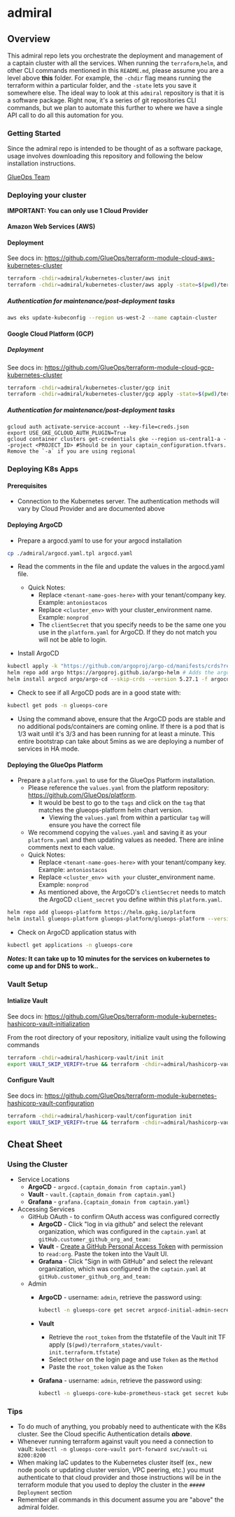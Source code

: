 # admiral

## Overview

This admiral repo lets you orchestrate the deployment and management of a captain cluster with all the services. When running the `terraform`,`helm`, and other CLI commands mentioned in this `README.md`, please assume you are a level above **this** folder. For example, the `-chdir` flag means running the terraform within a particular folder, and the `-state` lets you save it somewhere else. The ideal way to look at this `admiral` repository is that it is a software package. Right now, it's a series of git repositories CLI commands, but we plan to automate this further to where we have a single API call to do all this automation for you.

### Getting Started

Since the admiral repo is intended to be thought of as a software package, usage involves downloading this repository and following the below installation instructions.

[GlueOps Team](https://github.com/internal-GlueOps/team/wiki/Admiral-Repository-Usage-for-GlueOps-Team-Members)

### Deploying your cluster

**IMPORTANT: You can only use 1 Cloud Provider**

#### Amazon Web Services (AWS)

#### Deployment

See docs in: https://github.com/GlueOps/terraform-module-cloud-aws-kubernetes-cluster

```bash
terraform -chdir=admiral/kubernetes-cluster/aws init
terraform -chdir=admiral/kubernetes-cluster/aws apply -state=$(pwd)/terraform_states/kubernetes-cluster.terraform.tfstate -var-file=$(pwd)/captain_configuration.tfvars
```

##### Authentication for maintenance/post-deployment tasks

```bash
aws eks update-kubeconfig --region us-west-2 --name captain-cluster
```

#### Google Cloud Platform (GCP)

##### Deployment

See docs in: <https://github.com/GlueOps/terraform-module-cloud-gcp-kubernetes-cluster>

```bash
terraform -chdir=admiral/kubernetes-cluster/gcp init
terraform -chdir=admiral/kubernetes-cluster/gcp apply -state=$(pwd)/terraform_states/kubernetes-cluster.terraform.tfstate -var-file=$(pwd)/captain_configuration.tfvars
```

##### Authentication for maintenance/post-deployment tasks

```
gcloud auth activate-service-account --key-file=creds.json
export USE_GKE_GCLOUD_AUTH_PLUGIN=True
gcloud container clusters get-credentials gke --region us-central1-a --project <PROJECT_ID> #Should be in your captain_configuration.tfvars. Remove the `-a` if you are using regional
```

### Deploying K8s Apps

#### Prerequisites

- Connection to the Kubernetes server. The authentication methods will vary by Cloud Provider and are documented above

#### Deploying ArgoCD

- Prepare a argocd.yaml to use for your argocd installation
  
```bash
cp ./admiral/argocd.yaml.tpl argocd.yaml
```

- Read the comments in the file and update the values in the argocd.yaml file.
  - Quick Notes:
    - Replace `<tenant-name-goes-here>` with your tenant/company key. Example: `antoniostacos`
    - Replace `<cluster_env>` with your cluster_environment name. Example: `nonprod`
    - The `clientSecret` that you specify needs to be the same one you use in the `platform.yaml` for ArgoCD. If they do not match you will not be able to login.

- Install ArgoCD

```bash
kubectl apply -k "https://github.com/argoproj/argo-cd/manifests/crds?ref=v2.6.6" # You need to install the CRD's that match the version of the app in the helm chart.
helm repo add argo https://argoproj.github.io/argo-helm # Adds the argo helm repository to your local environment
helm install argocd argo/argo-cd --skip-crds --version 5.27.1 -f argocd.yaml --namespace=glueops-core --create-namespace #this command includes --skip-crds but the way the chart works we also have a value we need to set to false so that the CRD's do not work. This value is in the argocd.yaml
```

- Check to see if all ArgoCD pods are in a good state with: 

```bash
kubectl get pods -n glueops-core
```

- Using the command above, ensure that the ArgoCD pods are stable and no additional pods/containers are coming online. If there is a pod that is 1/3 wait until it's 3/3 and has been running for at least a minute. This entire bootstrap can take about 5mins as we are deploying a number of services in HA mode.

#### Deploying the GlueOps Platform

- Prepare a `platform.yaml` to use for the GlueOps Platform installation. 
  - Please reference the `values.yaml` from the platform repository: https://github.com/GlueOps/platform. 
    - It would be best to go to the `tags` and click on the `tag` that matches the glueops-platform helm chart version. 
      - Viewing the `values.yaml` from within a particular `tag` will ensure you have the correct file
  - We recommend copying the `values.yaml` and saving it as your `platform.yaml` and then updating values as needed. There are inline comments next to each value.
  - Quick Notes:
    - Replace `<tenant-name-goes-here>` with your tenant/company key. Example: `antoniostacos`
    - Replace `<cluster_env> with your` cluster_environment name. Example: `nonprod`
    - As mentioned above, the ArgoCD's `clientSecret` needs to match the ArgoCD `client_secret` you define within this `platform.yaml`.

```bash
helm repo add glueops-platform https://helm.gpkg.io/platform
helm install glueops-platform glueops-platform/glueops-platform --version 0.1.0 -f platform.yaml --namespace=glueops-core
```

- Check on ArgoCD application status with

```bash
kubectl get applications -n glueops-core
```

**_Notes:_ It can take up to 10 minutes for the services on kubernetes to come up and for DNS to work..**

### Vault Setup

#### Intialize Vault

See docs in: <https://github.com/GlueOps/terraform-module-kubernetes-hashicorp-vault-initialization>

From the root directory of your repository, initialize vault using the following commands

```bash
terraform -chdir=admiral/hashicorp-vault/init init
export VAULT_SKIP_VERIFY=true && terraform -chdir=admiral/hashicorp-vault/init apply -state=$(pwd)/terraform_states/vault-init.terraform.tfstate
```

#### Configure Vault

See docs in: https://github.com/GlueOps/terraform-module-kubernetes-hashicorp-vault-configuration

```bash
terraform -chdir=admiral/hashicorp-vault/configuration init
export VAULT_SKIP_VERIFY=true && terraform -chdir=admiral/hashicorp-vault/configuration apply -state=$(pwd)/terraform_states/vault-configuration.terraform.tfstate -var-file=$(pwd)/captain_configuration.tfvars
```

## Cheat Sheet

### Using the Cluster

- Service Locations
  - **ArgoCD** - `argocd.{captain_domain from captain.yaml}`
  - **Vault** - `vault.{captain_domain from captain.yaml}`
  - **Grafana** - `grafana.{captain_domain from captain.yaml}`
- Accessing Services
  - GitHub OAuth - to confirm OAuth access was configured correctly
    - **ArgoCD** - Click "log in via github" and select the relevant organization, which was configured in the `captain.yaml` at `gitHub.customer_github_org_and_team:`
    - **Vault**  - [Create a GitHub Personal Access Token](https://github.com/settings/tokens) with permission to `read:org`.  Paste the token into the Vault UI.
    - **Grafana** - Click "Sign in with GitHub" and select the relevant organization, which was configured in the `captain.yaml` at `gitHub.customer_github_org_and_team:`
  - Admin
    - **ArgoCD** - username: `admin`, retrieve the password using:
      
      ```bash
      kubectl -n glueops-core get secret argocd-initial-admin-secret -o jsonpath="{.data.password}" | base64 -d
      ```
    - **Vault**
      - Retrieve the `root_token` from the tfstatefile of the Vault init TF apply (`$(pwd)/terraform_states/vault-init.terraform.tfstate`)
      - Select `Other` on the login page and use `Token` as the `Method`
      - Paste the `root_token` value as the `Token`

    - **Grafana** - username: `admin`, retrieve the password using:
      
      ```bash
      kubectl -n glueops-core-kube-prometheus-stack get secret kube-prometheus-stack-grafana -o jsonpath="{.data.admin-password}" | base64 -d
      ```

### Tips

- To do much of anything, you probably need to authenticate with the K8s cluster. See the Cloud specific Authentication details **_above_**.
- Whenever running terraform against vault you need a connection to vault: `kubectl -n glueops-core-vault port-forward svc/vault-ui 8200:8200`
- When making IaC updates to the Kubernetes cluster itself (ex., new node pools or updating cluster version, VPC peering, etc.) you must authenticate to that cloud provider and those instructions will be in the terraform module that you used to deploy the cluster in the `##### Deployment` section
- Remember all commands in this document assume you are "above" the admiral folder.

